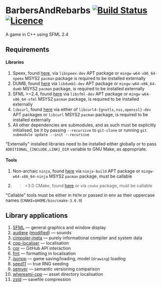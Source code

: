 BarbersAndRebarbs [![Build Status](https://img.shields.io/travis/nabijaczleweli/BarbersAndRebarbs.svg)](https://travis-ci.org/nabijaczleweli/BarbersAndRebarbs) [![Licence](https://img.shields.io/badge/license-MIT-blue.svg?style=flat)](LICENSE)
=======
A game in C++ using SFML 2.4

## Requirements
#### Libraries
1. Speex, found [here](http://www.speex.org/), via `libspeex-dev` APT package or `mingw-w64-x86_64-speex` MSYS2 `pacman` package is required to be installed externally
2. DUMB, found [here](http://dumb.sourceforge.net/) via `libdumb1-dev` APT package or `mingw-w64-x86_64-dumb` MSYS2 `pacman` package, is required to be installed externally
2. SFML >=2.4, found [here](http://sfml-dev.org/) via `libsfml-dev` APT package or `mingw-w64-x86_64-sfml` MSYS2 `pacman` package, is required to be installed externally
3. `libcurl`, found [here](https://curl.haxx.se/) via either of `libcurl4-{gnutls,nss,openssl}-dev` APT packages or `libcurl` MSYS2 `pacman` package, is required to be installed externally
4. All other dependencies are submodules, and as such must be explicitly initialised, be it by passing `--recursive` to `git-clone` or running `git submodule update --init --recursive`

"Externally" installed libraries need to be installed either globally or to pass `ADDITIONAL_{INCLUDE,LINK}_DIR` variable to GNU Make, as appropriate.

#### Tools
1. Non-archaic `ninja`, found [here](https://ninja-build.org/) via `ninja-build` APT package or `mingw-w64-x86_64-ninja` MSYS2 `pacman` package, must be callable
2. >=3.0 CMake, found [here](http://cmake.org/) or via `cmake` package, must be callable

"Callable" tools must be either in `PATH` or passed in env as their uppercase names (`CMAKE=$HOME/bin/cmake-3.6.9`)

## Library applications

1. [SFML](http://sfml-dev.org/) — general graphics and window display
2. [audiere](https://sourceforge.net/projects/audiere/) ([modified](https://github.com/nabijaczleweli/audiere)) — sounds
3. [cimpoler-meta](https://github.com/nabijaczleweli/cimpoler-meta) — purely informational compiler and system data
4. [cpp-localiser](https://github.com/nabijaczleweli/cpp-localiser) — localisation
4. [cpr](https://github.com/whoshuu/cpr) — GitHub API interaction
4. [fmt](https://github.com/fmtlib/fmt) — formatting in localisation
5. [jsonpp](https://github.com/Rapptz/jsonpp) — game saving/loading, model (`drawing`) loading
6. [seed11](https://github.com/milleniumbug/seed11) — true RNG seeding
7. [semver](https://github.com/zmarko/semver) — semantic versioning comparison
8. [whereami-cpp](https://github.com/nabijaczleweli/whereami-cpp) — asset directory localisation
9. [zstd](https://github.com/facebook/zstd) — savefile compression
